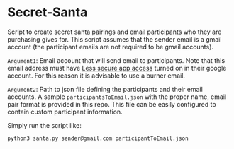 # Secret-Santa
Script to create secret santa pairings and email participants who they are purchasing gives for. This script assumes that the sender email is a gmail account (the participant emails are not required to be gmail accounts).

`Argument1`: Email account that will send email to participants. Note that this email address must have [Less secure app access](https://support.google.com/accounts/answer/6010255?hl=en) turned on in their google account. For this reason it is advisable to use a burner email.

`Argument2`: Path to json file defining the participants and their email accounts. A sample `participantsToEmail.json` with the proper name, email pair format is provided in this repo. This file can be easily configured to contain custom participant information.

Simply run the script like:
```
python3 santa.py sender@gmail.com participantToEmail.json
```